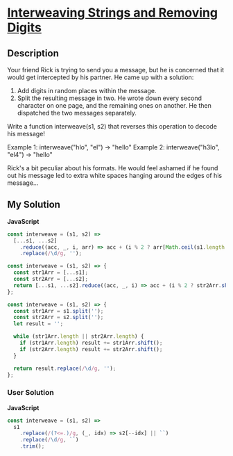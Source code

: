# [Interweaving Strings and Removing Digits](https://www.codewars.com/kata/588a7d45019c42be61000009)

## Description

Your friend Rick is trying to send you a message, but he is concerned that it would get intercepted by his partner. He came up with a solution:

1. Add digits in random places within the message.
2. Split the resulting message in two. He wrote down every second character on one page, and the remaining ones on another. He then dispatched the two messages separately.

Write a function interweave(s1, s2) that reverses this operation to decode his message!

Example 1: interweave("hlo", "el") -> "hello" Example 2: interweave("h3lo", "el4") -> "hello"

Rick's a bit peculiar about his formats. He would feel ashamed if he found out his message led to extra white spaces hanging around the edges of his message...

## My Solution

**JavaScript**

```js
const interweave = (s1, s2) =>
  [...s1, ...s2]
    .reduce((acc, _, i, arr) => acc + (i % 2 ? arr[Math.ceil(s1.length - 1 + i / 2)] : arr[i / 2]), '')
    .replace(/\d/g, '');
```

```js
const interweave = (s1, s2) => {
  const str1Arr = [...s1];
  const str2Arr = [...s2];
  return [...s1, ...s2].reduce((acc, _, i) => acc + (i % 2 ? str2Arr.shift() : str1Arr.shift()), '').replace(/\d/g, '');
};
```

```js
const interweave = (s1, s2) => {
  const str1Arr = s1.split('');
  const str2Arr = s2.split('');
  let result = '';

  while (str1Arr.length || str2Arr.length) {
    if (str1Arr.length) result += str1Arr.shift();
    if (str2Arr.length) result += str2Arr.shift();
  }

  return result.replace(/\d/g, '');
};
```

### User Solution

**JavaScript**

```js
const interweave = (s1, s2) =>
  s1
    .replace(/(?<=.)/g, (_, idx) => s2[--idx] || ``)
    .replace(/\d/g, ``)
    .trim();
```
